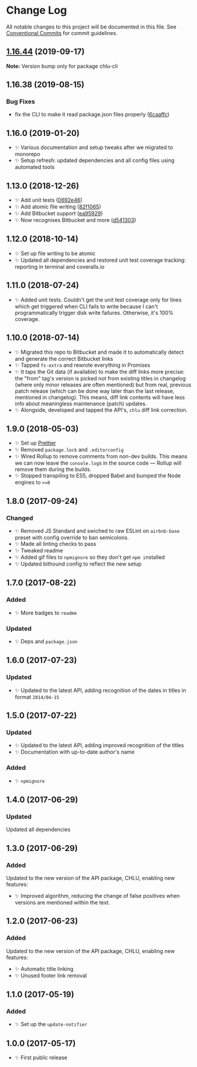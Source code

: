 # Change Log

All notable changes to this project will be documented in this file.
See [Conventional Commits](https://conventionalcommits.org) for commit guidelines.

## [1.16.44](https://gitlab.com/codsen/codsen/compare/chlu-cli@1.16.43...chlu-cli@1.16.44) (2019-09-17)

**Note:** Version bump only for package chlu-cli





## 1.16.38 (2019-08-15)

### Bug Fixes

- fix the CLI to make it read package.json files properly ([6caaffc](https://gitlab.com/codsen/codsen/commit/6caaffc))

## 1.16.0 (2019-01-20)

- ✨ Various documentation and setup tweaks after we migrated to monorepo
- ✨ Setup refresh: updated dependencies and all config files using automated tools

## 1.13.0 (2018-12-26)

- ✨ Add unit tests ([0692e46](https://gitlab.com/codsen/codsen/tree/master/packages/chlu-cli/commits/0692e46))
- ✨ Add atomic file writing ([82f1065](https://gitlab.com/codsen/codsen/tree/master/packages/chlu-cli/commits/82f1065))
- ✨ Add Bitbucket support ([ea95929](https://gitlab.com/codsen/codsen/tree/master/packages/chlu-cli/commits/ea95929))
- ✨ Now recognises Bitbucket and more ([d541303](https://gitlab.com/codsen/codsen/tree/master/packages/chlu-cli/commits/d541303))

## 1.12.0 (2018-10-14)

- ✨ Set up file writing to be atomic
- ✨ Updated all dependencies and restored unit test coverage tracking: reporting in terminal and coveralls.io

## 1.11.0 (2018-07-24)

- ✨ Added unit tests. Couldn't get the unit test coverage only for lines which get triggered when CLI fails to write because I can't programmatically trigger disk write failures. Otherwise, it's 100% coverage.

## 1.10.0 (2018-07-14)

- ✨ Migrated this repo to Bitbucket and made it to automatically detect and generate the correct Bitbucket links
- ✨ Tapped `fs-extra` and rewrote everything in Promises
- ✨ It taps the Git data (if available) to make the diff links more precise: the "from" tag's version is picked not from existing titles in changelog (where only minor releases are often mentioned) but from real, previous patch release (which can be done way later than the last release, mentioned in changelog). This means, diff link contents will have less info about meaningless maintenance (patch) updates.
- ✨ Alongside, developed and tapped the API's, `chlu` diff link correction.

## 1.9.0 (2018-05-03)

- ✨ Set up [Prettier](https://prettier.io)
- ✨ Removed `package.lock` and `.editorconfig`
- ✨ Wired Rollup to remove comments from non-dev builds. This means we can now leave the `console.log`s in the source code — Rollup will remove them during the builds.
- ✨ Stopped transpiling to ES5, dropped Babel and bumped the Node engines to `>=8`

## 1.8.0 (2017-09-24)

### Changed

- ✨ Removed JS Standard and swiched to raw ESLint on `airbnb-base` preset with config override to ban semicolons.
- ✨ Made all linting checks to pass
- ✨ Tweaked readme
- ✨ Added gif files to `npmignore` so they don't get `npm i`nstalled
- ✨ Updated bithound config to reflect the new setup

## 1.7.0 (2017-08-22)

### Added

- ✨ More badges to `readme`

### Updated

- ✨ Deps and `package.json`

## 1.6.0 (2017-07-23)

### Updated

- ✨ Updated to the latest API, adding recognition of the dates in titles in format `2014/04-15`

## 1.5.0 (2017-07-22)

### Updated

- ✨ Updated to the latest API, adding improved recognition of the titles
- ✨ Documentation with up-to-date author's name

### Added

- ✨ `npmignore`

## 1.4.0 (2017-06-29)

### Updated

Updated all dependencies

## 1.3.0 (2017-06-29)

### Added

Updated to the new version of the API package, CHLU, enabling new features:

- ✨ Improved algorithm, reducing the change of false positives when versions are mentioned within the text.

## 1.2.0 (2017-06-23)

### Added

Updated to the new version of the API package, CHLU, enabling new features:

- ✨ Automatic title linking
- ✨ Unused footer link removal

## 1.1.0 (2017-05-19)

### Added

- ✨ Set up the `update-notifier`

## 1.0.0 (2017-05-17)

- ✨ First public release
